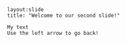     
    layout:slide
    title: "Welcome to our second slide!"
    
    My text
    Use the left arrow to go back!
    
